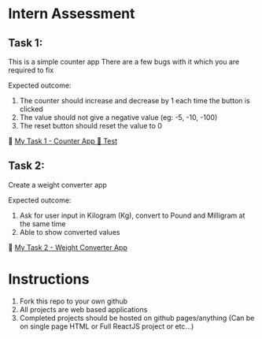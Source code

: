 # Intern Assessment

## Task 1:

This is a simple counter app
There are a few bugs with it which you are required to fix

Expected outcome:

1. The counter should increase and decrease by 1 each time the button is clicked
2. The value should not give a negative value (eg: -5, -10, -100)
3. The reset button should reset the value to 0

:triangular_flag_on_post: [ My Task 1 - Counter App ](index.html)
[:pushpin: Test](https://github.com/cheongyien/dx-intern-assessment/index.html)

## Task 2:

Create a weight converter app

Expected outcome:

1. Ask for user input in Kilogram (Kg), convert to Pound and Milligram at the same time
2. Able to show converted values

:triangular_flag_on_post: [ My Task 2 - Weight Converter App ](task2.html)

# Instructions

1. Fork this repo to your own github
2. All projects are web based applications
3. Completed projects should be hosted on github pages/anything (Can be on single page HTML or Full ReactJS project or etc...)
